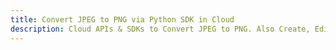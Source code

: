 ---title: Convert JPEG to PNG via Python SDK in Clouddescription: Cloud APIs & SDKs to Convert JPEG to PNG. Also Create, Edit & Render Microsoft Word & OpenOffice documents in the Cloud.---